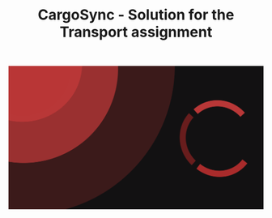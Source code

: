 <h1 align="center">CargoSync - Solution for the Transport assignment</h1>
<br>
<p align="center">
  <img src="./CargoSync/CargoSync.Presentation/wwwroot/assets/banner.svg">
</p>
<br>
